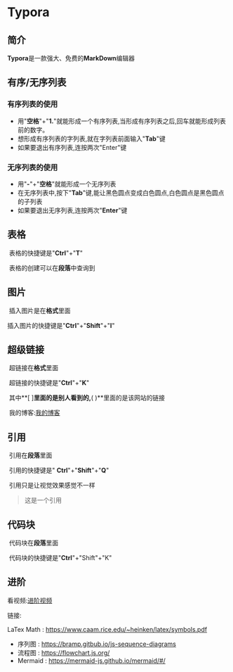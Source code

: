 # Typora



## 简介

**Typora**是一款强大、免费的**MarkDown**编辑器

## 有序/无序列表

### 有序列表的使用

- 用"**空格**"+"**1.**"就能形成一个有序列表,当形成有序列表之后,回车就能形成列表前的数字。
- 想形成有序列表的字列表,就在字列表前面输入"**Tab**"键
- 如果要退出有序列表,连按两次"Enter"键

### 无序列表的使用

- 用"**-**"+"**空格**"就能形成一个无序列表
- 在无序列表中,按下"**Tab**"键,能让黑色圆点变成白色圆点,白色圆点是黑色圆点的子列表
- 如果要退出无序列表,连按两次"**Enter**"键

## 表格

​	表格的快捷键是"**Ctrl**"+"**T**"

​	表格的创建可以在**段落**中查询到

## 图片

​	插入图片是在**格式**里面

​	插入图片的快捷键是"**Ctrl**"+"**Shift**"+"**I**"

## 超级链接

​	超链接在**格式**里面

​	超链接的快捷键是"**Ctrl**"+"**K**"

​	其中**[ ]**里面的是别人看到的,**( )**里面的是该网站的链接	

​	我的博客:[我的博客](tscwit.github.io)

## 引用

​	引用在**段落**里面

​	引用的快捷键是" **Ctrl**"+"**Shift**"+"**Q**"

​	引用只是让视觉效果感觉不一样

> 这是一个引用

## 代码块

​	代码块在**段落**里面

​	代码块的快捷键是"**Ctrl**"+"Shift"+"K"

## 进阶

看视频:[进阶视频](https://www.bilibili.com/video/BV1Wo4y1d7nF?p=4&vd_source=e7c7931a8965b48dc1f71886f41959e9)

链接:

LaTex Math : https://www.caam.rice.edu/~heinken/latex/symbols.pdf

- 序列图 : https://bramp.gitbub.io/js-sequence-diagrams
- 流程图 : https://flowchart.js.org/
- Mermaid : https://mermaid-js.github.io/mermaid/#/

